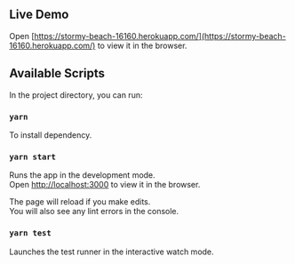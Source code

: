 ## Live Demo
Open [https://stormy-beach-16160.herokuapp.com/](https://stormy-beach-16160.herokuapp.com/) to view it in the browser.

## Available Scripts

In the project directory, you can run:

### `yarn`

To install dependency.

### `yarn start`

Runs the app in the development mode.<br>
Open [http://localhost:3000](http://localhost:3000) to view it in the browser.

The page will reload if you make edits.<br>
You will also see any lint errors in the console.

### `yarn test`

Launches the test runner in the interactive watch mode.<br>
